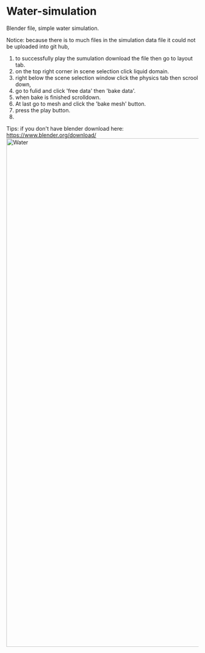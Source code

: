 # Water-simulation
Blender file, simple water simulation.

Notice: because there is to much files in the simulation data file it could not be uploaded into git hub,

1. to successfully play the sumulation download the file then go to layout tab.
2. on the top right corner in scene selection click liquid domain.
3. right below the scene selection window click the physics tab then scrool down,
4. go to fulid and click 'free data' then 'bake data'.
5. when bake is finished scrolldown.
6. At last go to mesh and click the 'bake mesh' button.
7. press the play button.
8. 
Tips: if you don't have blender download here: https://www.blender.org/download/
<img width="1332" alt="Water" src="https://github.com/S0L0STUDI0/Water-simulation/assets/147620785/4f98410f-99db-4b6f-bada-39210f925f12">
